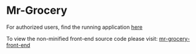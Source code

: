 # Mr-Grocery

For authorized users, find the running application [here](https://mr-grocery.herokuapp.com)

To view the non-minified front-end source code please visit: [mr-grocery-front-end](https://github.com/Tyspice/mr-grocery-front-end)
